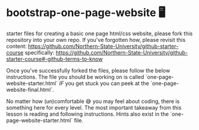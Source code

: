 # bootstrap-one-page-website :desktop_computer:

starter files for creating a basic one page html/css website, please fork this repository into your own repo. If you've forgotten how, please revisit this content: https://github.com/Northern-State-University/github-starter-course specifically: https://github.com/Northern-State-University/github-starter-course#-github-terms-to-know

Once you've successfully forked the files, please follow the below instructions. The file you should be working on is called ´one-page-website-starter.html´ *IF* you get stuck you can peek at the ´one-page-website-final.html´.

No matter how (un)comfortable :sweat_smile: you may feel about coding, there is something here for every level. The most important takeaway from this lesson is reading and following instructions. Hints also exist in the ´one-page-website-starter.html´ file.
